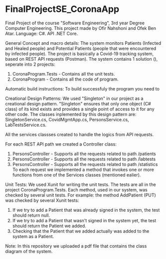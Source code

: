 # FinalProjectSE_CoronaApp
Final Project of the course "Software Engineering", 3rd year Degree Computer Engineering.
This project made by Ofir Nahshoni and Ofek Ben Atar.
Language: C#. API .NET Core.

General Concept and macro details:
The system monitors Patients (Infected and Healed people) and Potential Patients (people that were encountered by infected people).
The project is basically a Covid-19 tracking system, based on REST API requests (Postman). The system contains 1 solution (), seperate into 2 projects:
1. CoronaProgram.Tests - Contains all the unit tests.
2. CoronaProgram - Contains all the code of program.

Automatic build instructions:
To build successfuly the program you need to

Creational Design Patterns:
We used "Singleton" in our project as a creational design pattern.
"Singleton" ensures that only one object (C# class) of its kind exists and provides a single point of access to it for any other code.
The classes inplemented by this design pattern are: SingletonService<T>.cs, CovidMgmtApp.cs, PersonsService.cs, LabTestsService.cs.

All the services classses created to handle the logics from API requests.
  
For each REST API path we created a Controller class:
1. PersonsController - Supports all the requests related to path /patients
2. PersonsController - Supports all the requests related to path /labtests
3. PersonsController - Supports all the requests related to path /statistics
To each request we implemented a method that invokes one or more functions from one of the Services classes (mentioned ealier).

Unit Tests:
We used Xunit for writing the unit tests. The tests are all in the project CoronaProgram.Tests.
Each method, used in our system, was checked by several unit tests.
For example: the method AddPatient (PUT) was checked by several Xunit tests:
1. If we try to add a Patient that was already signed in the system, the test should return null.
2. If we try to add a Patient that wasn't signed in the system yet, the test should return the Patient we added.
3. Checking that the Patient that we added actually was added to the system as a Patient.

Note: In this repository we uploaded a pdf file that contains the class diagram of the system.
